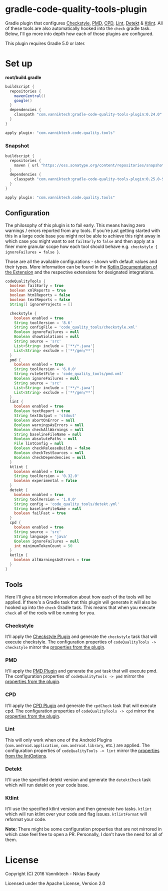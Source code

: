 # gradle-code-quality-tools-plugin

Gradle plugin that configures [Checkstyle](http://checkstyle.sourceforge.net/), [PMD](https://pmd.github.io/), [CPD](https://pmd.github.io/pmd-6.0.0/#cpd), [Lint](https://developer.android.com/studio/write/lint.html), [Detekt](https://github.com/arturbosch/detekt) & [Ktlint](https://github.com/shyiko/ktlint). All of these tools are also automatically hooked into the `check` gradle task. Below, I'll go more into depth how each of those plugins are configured.

This plugin requires Gradle 5.0 or later.

# Set up

**root/build.gradle**

```gradle
buildscript {
  repositories {
    mavenCentral()
    google()
  }
  dependencies {
    classpath "com.vanniktech:gradle-code-quality-tools-plugin:0.24.0"
  }
}

apply plugin: "com.vanniktech.code.quality.tools"
```

### Snapshot

```gradle
buildscript {
  repositories {
    maven { url "https://oss.sonatype.org/content/repositories/snapshots" }
  }
  dependencies {
    classpath "com.vanniktech:gradle-code-quality-tools-plugin:0.25.0-SNAPSHOT"
  }
}

apply plugin: "com.vanniktech.code.quality.tools"
```

## Configuration

The philosophy of this plugin is to fail early. This means having zero warnings / errors reported from any tools. If you're just getting started with this in a large code base you might not be able to achieve this right away in which case you might want to set `failEarly` to `false` and then apply at a finer more granular scope how each tool should behave e.g. `checkstyle { ignoreFailures = false }`.

Those are all the available configurations - shown with default values and their types. More information can be found in the [Kotlin Documentation of the Extension](src/main/kotlin/com/vanniktech/code/quality/tools/CodeQualityToolsPluginExtension.kt) and the respective extensions for designated integrations.

```groovy
codeQualityTools {
  boolean failEarly = true
  boolean xmlReports = true
  boolean htmlReports = false
  boolean textReports = false
  String[] ignoreProjects = []

  checkstyle {
    boolean enabled = true
    String toolVersion = '8.6'
    String configFile = 'code_quality_tools/checkstyle.xml'
    Boolean ignoreFailures = null
    Boolean showViolations = null
    String source = 'src'
    List<String> include = ['**/*.java']
    List<String> exclude = ['**/gen/**']
  }
  pmd {
    boolean enabled = true
    String toolVersion = '6.0.0'
    String ruleSetFile = 'code_quality_tools/pmd.xml'
    Boolean ignoreFailures = null
    String source = 'src'
    List<String> include = ['**/*.java']
    List<String> exclude = ['**/gen/**']
  }
  lint {
    boolean enabled = true
    Boolean textReport = true
    String textOutput = 'stdout'
    Boolean abortOnError = null
    Boolean warningsAsErrors = null
    Boolean checkAllWarnings = null
    String baselineFileName = null
    Boolean absolutePaths = null
    File lintConfig = null
    Boolean checkReleaseBuilds = false
    Boolean checkTestSources = null
    Boolean checkDependencies = null
  }
  ktlint {
    boolean enabled = true
    String toolVersion = '0.32.0'
    boolean experimental = false
  }
  detekt {
    boolean enabled = true
    String toolVersion = '1.0.0'
    String config = 'code_quality_tools/detekt.yml'
    String baselineFileName = null
    boolean failFast = true
  }
  cpd {
    boolean enabled = true
    String source = 'src'
    String language = 'java'
    Boolean ignoreFailures = null
    int minimumTokenCount = 50
  }
  kotlin {
    boolean allWarningsAsErrors = true
  }
}
```

## Tools

Here I'll give a bit more information about how each of the tools will be applied. If there's a Gradle task that this plugin will generate it will also be hooked up into the `check` Gradle task. This means that when you execute `check` all of the rools will be running for you.

### Checkstyle

It'll apply the [Checkstyle Plugin](https://docs.gradle.org/current/userguide/checkstyle_plugin.html) and generate the `checkstyle` task that will execute checkstyle. The configuration properties of `codeQualityTools -> checkstyle` mirror the [properties from the plugin](https://docs.gradle.org/current/dsl/org.gradle.api.plugins.quality.CheckstyleExtension.html).

### PMD

It'll apply the [PMD Plugin](https://docs.gradle.org/current/userguide/pmd_plugin.html) and generate the `pmd` task that will execute pmd. The configuration properties of `codeQualityTools -> pmd` mirror the [properties from the plugin](https://docs.gradle.org/current/dsl/org.gradle.api.plugins.quality.PmdExtension.html).

### CPD

It'll apply the [CPD Plugin](https://github.com/aaschmid/gradle-cpd-plugin) and generate the `cpdCheck` task that will execute cpd. The configuration properties of `codeQualityTools -> cpd` mirror the [properties from the plugin](https://github.com/aaschmid/gradle-cpd-plugin#options).

### Lint

This will only work when one of the Android Plugins (`com.android.application`, `com.android.library`, etc.) are applied. The configuration properties of `codeQualityTools -> lint` mirror the [properties from the lintOptions](https://google.github.io/android-gradle-dsl/current/com.android.build.gradle.internal.dsl.LintOptions.html).

### Detekt

It'll use the specified detekt version and generate the `detektCheck` task which will run detekt on your code base.

### Ktlint

It'll use the specified ktlint version and then generate two tasks. `ktlint` which will run ktlint over your code and flag issues. `ktlintFormat` will reformat your code.

**Note:** There might be some configuration properties that are not mirrored in which case feel free to open a PR. Personally, I don't have the need for all of them.

# License

Copyright (C) 2016 Vanniktech - Niklas Baudy

Licensed under the Apache License, Version 2.0
